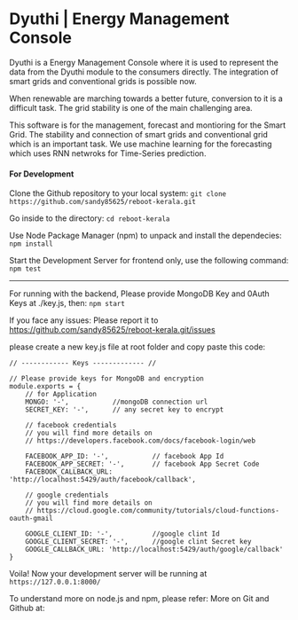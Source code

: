 # Dyuthi | Energy Management Console

Dyuthi is a Energy Management Console where it is used to represent 
the data from the Dyuthi module to the consumers directly. The integration 
of smart grids and conventional grids is possible now.

When renewable are marching towards a better future, conversion to it is
a difficult task. The grid stability is one of the main challenging area.

This software is for the management, forecast and montioring for the Smart Grid.
The stability and connection of smart grids and conventional grid which is an
important task. We use machine learning for the forecasting which uses RNN netwroks
for Time-Series prediction.

#### For Development

Clone the Github repository to your local system:
`git clone https://github.com/sandy85625/reboot-kerala.git`

Go inside to the directory:
`cd reboot-kerala`

Use Node Package Manager (npm) to unpack and install the dependecies:
`npm install`

Start the Development Server for frontend only, use the following command:
`npm test`

---

For running with the backend, Please provide MongoDB Key and 0Auth Keys at ./key.js, then:
`npm start`

If you face any issues: Please report it to https://github.com/sandy85625/reboot-kerala.git/issues

please create a new key.js file at root folder and copy paste this code:
```
// ------------ Keys ------------- //

// Please provide keys for MongoDB and encryption
module.exports = {
    // for Application
    MONGO: '-',           //mongoDB connection url
    SECRET_KEY: '-',      // any secret key to encrypt

    // facebook credentials 
    // you will find more details on 
    // https://developers.facebook.com/docs/facebook-login/web

    FACEBOOK_APP_ID: '-',           // facebook App Id
    FACEBOOK_APP_SECRET: '-',       // facebook App Secret Code
    FACEBOOK_CALLBACK_URL: 'http://localhost:5429/auth/facebook/callback',

    // google credentials
    // you will find more details on 
    // https://cloud.google.com/community/tutorials/cloud-functions-oauth-gmail

    GOOGLE_CLIENT_ID: '-',          //google clint Id
    GOOGLE_CLIENT_SECRET: '-',      //google clint Secret key
    GOOGLE_CALLBACK_URL: 'http://localhost:5429/auth/google/callback'
}
``` 

Voila! Now your development server will be running at `https://127.0.0.1:8000/`


To understand more on node.js and npm, please refer: 
More on Git and Github at: 
